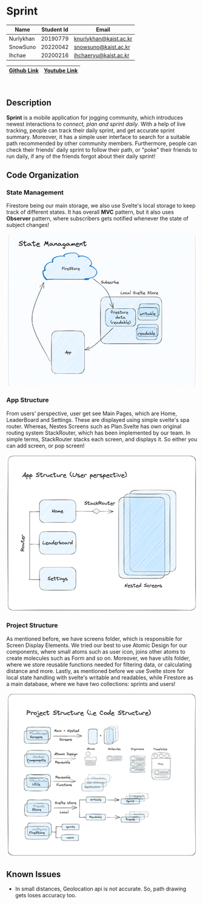 # Sprint 

| Name  |  Student Id | Email  
|----|----|----|
| Nurlykhan  | 20190779  | knurlykhan@kaist.ac.kr  |
| SnowSuno  |  20220042 | snowsuno@kaist.ac.kr  |  
| Ihchae |  20200216 |   ihchaeryu@kaist.ac.kr|  

| [Github Link](https://github.com/SnowSuno/ID311-run-and-share)  |  [Youtube Link](https://youtube.com)
|---|---|
</br>

##  Description
**Sprint** is a mobile application for jogging community, which introduces newest interactions to *connect, plan and sprint daily*.
With a help of live tracking, people can track their daily sprint, and get accurate sprint summary. Moreover, it has a simple user interface to search for a suitable path recommended by other community members.
Furthermore, people can check their friends' daily sprint to follow their path, or "poke" their friends to run daily, if any of the friends forgot about their daily sprint! 

##  Code Organization
### State Management
Firestore being our main storage, we also use Svelte's local storage to keep track of different states. It has overall **MVC** pattern, but it also uses **Observer** pattern, where subscribers gets notified whenever the state of subject changes!

![state management](public/stateManagement.png)

### App Structure
From users' perspective, user get see Main Pages, which are Home, LeaderBoard and Settings. These are displayed using simple svelte's spa router. Whereas, Nestes Screens such as Plan.Svelte has own original routing system StackRouter, which has been implemented by our team. In simple terms, StackRouter stacks each screen, and displays it. So either you can add screen, or pop screen!

![app structure](public/AppStructure.png)

### Project Structure
As mentioned before, we have screens folder, which is responsible for Screen Display Elements. We tried our best to use Atomic Design for our components, where small atoms such as user icon, joins other atoms to create molecules such as Form and so on. Moreover, we have utils folder, where we store reusable functions needed for filtering data, or calculating distance and more. Lastly, as mentioned before we use Svelte store for local state handling with svelte's writable and readables, while Firestore as a main database, where we have two collections: sprints and users!

![code structure](public/CodeStructure.png)
## Known Issues
* In small distances, Geolocation api is not accurate. So, path drawing gets loses accuracy too.

